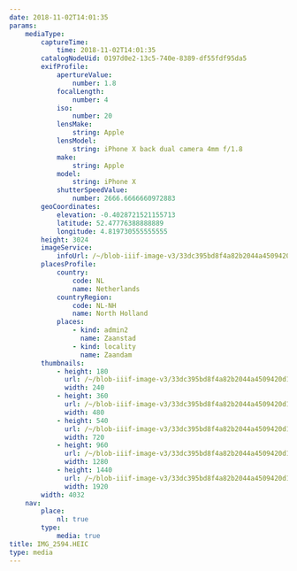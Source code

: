 ```yaml
---
date: 2018-11-02T14:01:35
params:
    mediaType:
        captureTime:
            time: 2018-11-02T14:01:35
        catalogNodeUid: 0197d0e2-13c5-740e-8389-df55fdf95da5
        exifProfile:
            apertureValue:
                number: 1.8
            focalLength:
                number: 4
            iso:
                number: 20
            lensMake:
                string: Apple
            lensModel:
                string: iPhone X back dual camera 4mm f/1.8
            make:
                string: Apple
            model:
                string: iPhone X
            shutterSpeedValue:
                number: 2666.6666660972883
        geoCoordinates:
            elevation: -0.4028721521155713
            latitude: 52.47776388888889
            longitude: 4.819730555555555
        height: 3024
        imageService:
            infoUrl: /~/blob-iiif-image-v3/33dc395bd8f4a82b2044a4509420d1a700e83cfd14168ac4265821d189a9ff42/info.json
        placesProfile:
            country:
                code: NL
                name: Netherlands
            countryRegion:
                code: NL-NH
                name: North Holland
            places:
                - kind: admin2
                  name: Zaanstad
                - kind: locality
                  name: Zaandam
        thumbnails:
            - height: 180
              url: /~/blob-iiif-image-v3/33dc395bd8f4a82b2044a4509420d1a700e83cfd14168ac4265821d189a9ff42/full/240%2C180/0/default.jpg
              width: 240
            - height: 360
              url: /~/blob-iiif-image-v3/33dc395bd8f4a82b2044a4509420d1a700e83cfd14168ac4265821d189a9ff42/full/480%2C360/0/default.jpg
              width: 480
            - height: 540
              url: /~/blob-iiif-image-v3/33dc395bd8f4a82b2044a4509420d1a700e83cfd14168ac4265821d189a9ff42/full/720%2C540/0/default.jpg
              width: 720
            - height: 960
              url: /~/blob-iiif-image-v3/33dc395bd8f4a82b2044a4509420d1a700e83cfd14168ac4265821d189a9ff42/full/1280%2C960/0/default.jpg
              width: 1280
            - height: 1440
              url: /~/blob-iiif-image-v3/33dc395bd8f4a82b2044a4509420d1a700e83cfd14168ac4265821d189a9ff42/full/1920%2C1440/0/default.jpg
              width: 1920
        width: 4032
    nav:
        place:
            nl: true
        type:
            media: true
title: IMG_2594.HEIC
type: media
---
```


